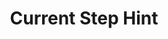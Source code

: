 ---
content-type: "api-structure"
key: "current-step-hint-object"

title: "Current Step Hint"
description: "{{ api.data-structures.current-step-hints.description | flatify }}"

object-attributes:
  - name: "api"
    type: "object"
    sub-type: "API Hint"
    url: "{{ api.data-structures.current-step-hints.api-hints.section }}"
    description: "{{ api.data-structures.current-step-hints.api-hints.description | flatify }}"

  - name: "js"
    type: "object"
    sub-type: "Stitch.js Hint"
    url: "{{ api.data-structures.current-step-hints.stitch-connect-js-hints.section }}"
    description: "{{ api.data-structures.current-step-hints.stitch-connect-js-hints.description | flatify }}"

sub-structures:
  - key: "current-step-api-hint-object"
  - key: "current-step-stitch-js-hint-object"

examples:
  - code: |
      {
         "current_step_hints":{
            "api":{
               "method":"POST",
               "url":"{{ api.core-objects.sources.create.name | flatify }}"
            },
            "js":{
               "function":"authorizeSource",
               "options":{
                  "id":<SOURCE_ID>
               }
            }
         }
      }

---
